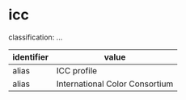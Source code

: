 # icc
classification: ...

| identifier     | value
| -------------- | -----
| alias          | ICC profile
| alias          | International Color Consortium
